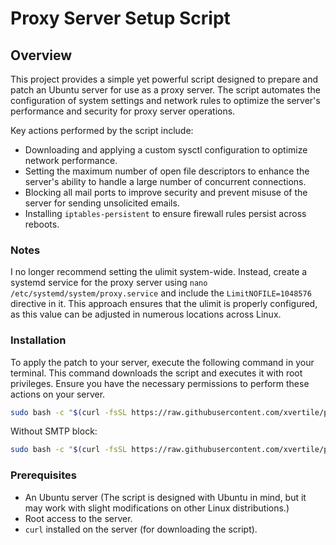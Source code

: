 # Proxy Server Setup Script

## Overview

This project provides a simple yet powerful script designed to prepare and patch an Ubuntu server for use as a proxy server. The script automates the configuration of system settings and network rules to optimize the server's performance and security for proxy server operations.

Key actions performed by the script include:
- Downloading and applying a custom sysctl configuration to optimize network performance.
- Setting the maximum number of open file descriptors to enhance the server's ability to handle a large number of concurrent connections.
- Blocking all mail ports to improve security and prevent misuse of the server for sending unsolicited emails.
- Installing `iptables-persistent` to ensure firewall rules persist across reboots.

### Notes

I no longer recommend setting the ulimit system-wide. Instead, create a systemd service for the proxy server using `nano /etc/systemd/system/proxy.service` and include the `LimitNOFILE=1048576` directive in it. This approach ensures that the ulimit is properly configured, as this value can be adjusted in numerous locations across Linux.

### Installation

To apply the patch to your server, execute the following command in your terminal. This command downloads the script and executes it with root privileges. Ensure you have the necessary permissions to perform these actions on your server.

```bash
sudo bash -c "$(curl -fsSL https://raw.githubusercontent.com/xvertile/proxy-server-setup/main/patcher.sh)"
```

Without SMTP block:
```bash
sudo bash -c "$(curl -fsSL https://raw.githubusercontent.com/xvertile/proxy-server-setup/main/simple-patch.sh)"
```
### Prerequisites

- An Ubuntu server (The script is designed with Ubuntu in mind, but it may work with slight modifications on other Linux distributions.)
- Root access to the server.
- `curl` installed on the server (for downloading the script).


